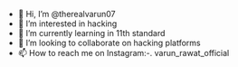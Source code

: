 - 👋 Hi, I’m @therealvarun07
- 👀 I’m interested in hacking 
- 🌱 I’m currently learning in 11th standard
- 💞️ I’m looking to collaborate on hacking platforms
- 📫 How to reach me on Instagram:-. varun_rawat_official

<!---
therealvarun07/therealvarun07 is a ✨ special ✨ repository because its `README.md` (this file) appears on your GitHub profile.
You can click the Preview link to take a look at your changes.
--->
